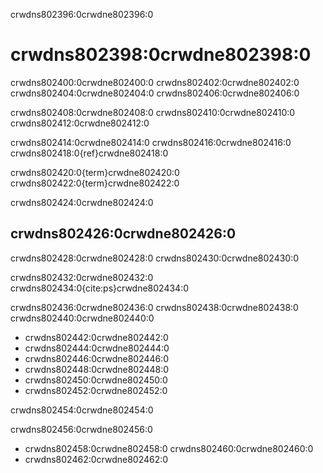 crwdns802396:0crwdne802396:0
# crwdns802398:0crwdne802398:0

crwdns802400:0crwdne802400:0 crwdns802402:0crwdne802402:0 crwdns802404:0crwdne802404:0 crwdns802406:0crwdne802406:0

crwdns802408:0crwdne802408:0 crwdns802410:0crwdne802410:0 crwdns802412:0crwdne802412:0

crwdns802414:0crwdne802414:0 crwdns802416:0crwdne802416:0 crwdns802418:0{ref}crwdne802418:0

crwdns802420:0{term}crwdne802420:0 crwdns802422:0{term}crwdne802422:0

crwdns802424:0crwdne802424:0
## crwdns802426:0crwdne802426:0

crwdns802428:0crwdne802428:0 crwdns802430:0crwdne802430:0

crwdns802432:0crwdne802432:0 crwdns802434:0{cite:ps}crwdne802434:0

crwdns802436:0crwdne802436:0 crwdns802438:0crwdne802438:0 crwdns802440:0crwdne802440:0

- crwdns802442:0crwdne802442:0
- crwdns802444:0crwdne802444:0
- crwdns802446:0crwdne802446:0
- crwdns802448:0crwdne802448:0
- crwdns802450:0crwdne802450:0
- crwdns802452:0crwdne802452:0

crwdns802454:0crwdne802454:0

crwdns802456:0crwdne802456:0
- crwdns802458:0crwdne802458:0 crwdns802460:0crwdne802460:0
- crwdns802462:0crwdne802462:0 
